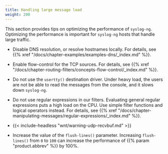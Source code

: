 ```yaml
---
title: Handling large message load
weight: 200
---
```

<!-- DISCLAIMER: This file is based on the syslog-ng Open Source Edition documentation https://github.com/balabit/syslog-ng-ose-guides/commit/2f4a52ee61d1ea9ad27cb4f3168b95408fddfdf2 and is used under the terms of The syslog-ng Open Source Edition Documentation License. The file has been modified by Axoflow. -->

This section provides tips on optimizing the performance of `syslog-ng`. Optimizing the performance is important for `syslog-ng` hosts that handle large traffic.

- Disable DNS resolution, or resolve hostnames locally. For details, see {{% xref "/docs/chapter-examples/examples-dns/_index.md" %}}.

- Enable flow-control for the TCP sources. For details, see {{% xref "/docs/chapter-routing-filters/concepts-flow-control/_index.md" %}}.

- Do not use the `usertty()` destination driver. Under heavy load, the users are not be able to read the messages from the console, and it slows down `syslog-ng`.

- Do not use regular expressions in our filters. Evaluating general regular expressions puts a high load on the CPU. Use simple filter functions and logical operators instead. For details, see {{% xref "/docs/chapter-manipulating-messages/regular-expressions/_index.md" %}}.

- {{< include-headless "wnt/warning-udp-recvbuf.md" >}}

- Increase the value of the `flush-lines()` parameter. Increasing `flush-lines()` from `0` to `100` can increase the performance of {{% param "product.abbrev" %}} by 100%.

